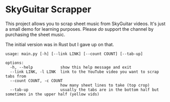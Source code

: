 # SkyGuitar Scrapper

This project allows you to scrap sheet music from SkyGuitar videos.
It's just a small demo for learning purposes.
Please *do* support the channel by purchasing the sheet music.

The initial version was in Rust but I gave up on that.

```
usage: main.py [-h] [--link LINK] [--count COUNT] [--tab-up]

options:
  -h, --help            show this help message and exit
  --link LINK, -l LINK  link to the YouTube video you want to scrap tabs from
  --count COUNT, -c COUNT
                        how many sheet lines to take (top crop)
  --tab-up              usually the tabs are in the bottom half but sometimes in the upper half (yellow vids)
```